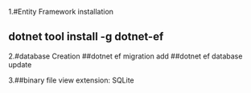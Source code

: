 1.#Entity Framework installation
## dotnet tool install -g dotnet-ef

2.#database Creation
##dotnet ef migration add <MigrationName>
##dotnet ef database update

3.##binary file view extension: SQLite